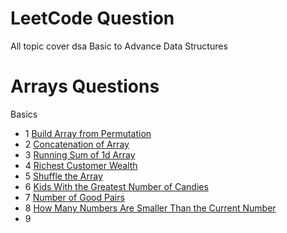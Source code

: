 # LeetCode Question
All topic cover dsa
Basic to Advance Data Structures

# Arrays  Questions
 Basics
- 1 [Build Array from Permutation](https://leetcode.com/problems/build-array-from-permutation/)
- 2 [ Concatenation of Array](https://leetcode.com/problems/concatenation-of-array/description/)
- 3 [ Running Sum of 1d Array](https://leetcode.com/problems/running-sum-of-1d-array/description/)
- 4 [Richest Customer Wealth](https://leetcode.com/problems/richest-customer-wealth/description/)
- 5 [Shuffle the Array](https://leetcode.com/problems/shuffle-the-array/)
- 6 [Kids With the Greatest Number of Candies](https://leetcode.com/problems/kids-with-the-greatest-number-of-candies/description/)
- 7 [Number of Good Pairs](https://leetcode.com/problems/number-of-good-pairs/description/)
- 8 [How Many Numbers Are Smaller Than the Current Number](https://leetcode.com/problems/how-many-numbers-are-smaller-than-the-current-number/description/)
- 9


